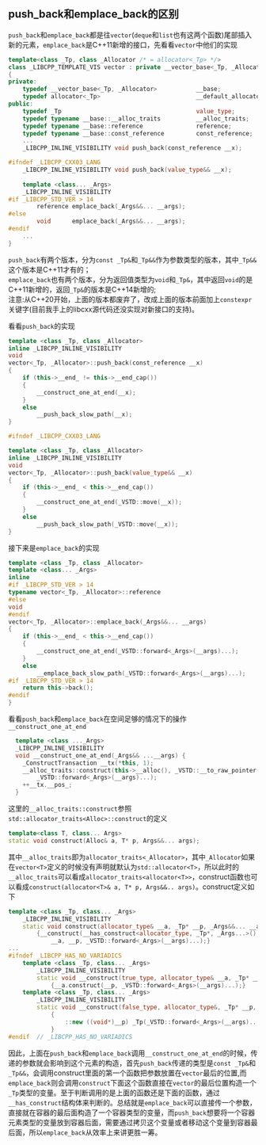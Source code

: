 ## push_back和emplace_back的区别
`push_back`和`emplace_back`都是往`vector`(`deque`和`list`也有这两个函数)尾部插入新的元素，`emplace_back`是C++11新增的接口，先看看`vector`中他们的实现
```cc
template<class _Tp, class _Allocator /* = allocator<_Tp> */>
class _LIBCPP_TEMPLATE_VIS vector : private __vector_base<_Tp, _Allocator>
{
private:
    typedef __vector_base<_Tp, _Allocator>           __base;
    typedef allocator<_Tp>                           __default_allocator_type;
public:
    typedef _Tp                                      value_type;
    typedef typename __base::__alloc_traits          __alloc_traits;    //即allocator_traits<_Allocator>
    typedef typename __base::reference               reference;         //即_Tp&
    typedef typename __base::const_reference         const_reference;   //即const _Tp&
    ...
    _LIBCPP_INLINE_VISIBILITY void push_back(const_reference __x);

#ifndef _LIBCPP_CXX03_LANG
    _LIBCPP_INLINE_VISIBILITY void push_back(value_type&& __x);
    
    template <class... _Args>
    _LIBCPP_INLINE_VISIBILITY
#if _LIBCPP_STD_VER > 14
        reference emplace_back(_Args&&... __args);
#else
        void      emplace_back(_Args&&... __args);
#endif
    ...
}
```
`push_back`有两个版本，分为`const _Tp&`和`_Tp&&`作为参数类型的版本，其中`_Tp&&`这个版本是C++11才有的；  
`emplace_back`也有两个版本，分为返回值类型为`void`和`_Tp&`，其中返回`void`的是C++11新增的，返回`_Tp&`的版本是C++14新增的;  
注意:从C++20开始，上面的版本都废弃了，改成上面的版本前面加上`constexpr`关键字(目前我手上的libcxx源代码还没实现对新接口的支持)。 
 
看看`push_back`的实现
```cc
template <class _Tp, class _Allocator>
inline _LIBCPP_INLINE_VISIBILITY
void
vector<_Tp, _Allocator>::push_back(const_reference __x)
{
    if (this->__end_ != this->__end_cap())
    {
        __construct_one_at_end(__x);
    }
    else
        __push_back_slow_path(__x);
}

#ifndef _LIBCPP_CXX03_LANG

template <class _Tp, class _Allocator>
inline _LIBCPP_INLINE_VISIBILITY
void
vector<_Tp, _Allocator>::push_back(value_type&& __x)
{
    if (this->__end_ < this->__end_cap())
    {
        __construct_one_at_end(_VSTD::move(__x));
    }
    else
        __push_back_slow_path(_VSTD::move(__x));
}
```
接下来是`emplace_back`的实现
```cc
template <class _Tp, class _Allocator>
template <class... _Args>
inline
#if _LIBCPP_STD_VER > 14
typename vector<_Tp, _Allocator>::reference
#else
void
#endif
vector<_Tp, _Allocator>::emplace_back(_Args&&... __args)
{
    if (this->__end_ < this->__end_cap())
    {
        __construct_one_at_end(_VSTD::forward<_Args>(__args)...);
    }
    else
        __emplace_back_slow_path(_VSTD::forward<_Args>(__args)...);
#if _LIBCPP_STD_VER > 14
    return this->back();
#endif
}
```

看看`push_back`和`emplace_back`在空间足够的情况下的操作`__construct_one_at_end`
```cc
  template <class ..._Args>
  _LIBCPP_INLINE_VISIBILITY
  void __construct_one_at_end(_Args&& ...__args) {
    _ConstructTransaction __tx(*this, 1);
    __alloc_traits::construct(this->__alloc(), _VSTD::__to_raw_pointer(__tx.__pos_),
        _VSTD::forward<_Args>(__args)...);
    ++__tx.__pos_;
  }
```
这里的`__alloc_traits::construct`参照`std::allocator_traits<Alloc>::construct`的定义
```cc
template<class T, class... Args>
static void construct(Alloc& a, T* p, Args&&... args);
```
其中`__alloc_traits`即为`allocator_traits<_Allocator>`，其中`_Allocator`如果在`vector<T>`定义的时候没有声明就默认为`std::allocator<T>`，所以此时的`__alloc_traits`可以看成`allocator_traits<allocator<T>>`，construct函数也可以看成`construct(allocator<T>& a, T* p, Args&&.. args)`。construct定义如下 
```cc
template <class _Tp, class... _Args>
    _LIBCPP_INLINE_VISIBILITY
    static void construct(allocator_type& __a, _Tp* __p, _Args&&... __args)
        {__construct(__has_construct<allocator_type, _Tp*, _Args...>(),
            __a, __p, _VSTD::forward<_Args>(__args)...);}
...
#ifndef _LIBCPP_HAS_NO_VARIADICS
    template <class _Tp, class... _Args>
        _LIBCPP_INLINE_VISIBILITY
        static void __construct(true_type, allocator_type& __a, _Tp* __p, _Args&&... __args)
            {__a.construct(__p, _VSTD::forward<_Args>(__args)...);}
    template <class _Tp, class... _Args>
        _LIBCPP_INLINE_VISIBILITY
        static void __construct(false_type, allocator_type&, _Tp* __p, _Args&&... __args)
            {
                ::new ((void*)__p) _Tp(_VSTD::forward<_Args>(__args)...);
            }
#endif  // _LIBCPP_HAS_NO_VARIADICS
```

因此，上面在`push_back`和`emplace_back`调用`__construct_one_at_end`的时候，传递的参数就会影响到这个元素的构造，首先`push_back`传递的类型是`const _Tp&`和`_Tp&&`，会调用construct里面的第一个函数把参数放置在`vector`最后的位置,而`emplace_back`则会调用`construct`下面这个函数直接在`vector`的最后位置构造一个`_Tp`类型的变量。至于判断调用的是上面的函数还是下面的函数，通过`__has_construct`结构体来判断的。总结就是`emplace_back`可以直接传一个参数，直接就在容器的最后面构造了一个容器类型的变量，而`push_back`想要将一个容器元素类型的变量放到容器后面，需要通过拷贝这个变量或者移动这个变量到容器最后面，所以`emplace_back`从效率上来讲更胜一筹。